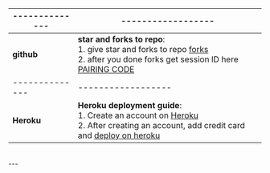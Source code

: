 |--------------|------------------|
|--------------|------------------|
| **github**   | **star and forks to repo**:<br> 1. give star and forks to repo [forks](https://github.com/NjabuloJ/Njabulo_Jb/fork) <br> 2. after you done forks get session lD here [PAIRING CODE](https://my-sessions.onrender.com/pair) <br>
|--------------|------------------|
| **Heroku**   | **Heroku deployment guide**:<br> 1. Create an account on  [Heroku](https://signup.heroku.com)<br> 2. After creating an account, add credit card and [deploy on heroku](https://dashboard.heroku.com/new?button-url=https://github.com/mr-X-force/LUCKY-MD-XFORCE&template=https://github.com/NjabuloJ/Njabulo_Jb.git) 
<br>  
---


